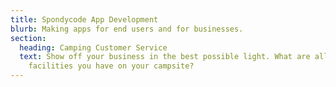 ```yaml
---
title: Spondycode App Development
blurb: Making apps for end users and for businesses.
section:
  heading: Camping Customer Service
  text: Show off your business in the best possible light. What are all the great
    facilities you have on your campsite?
---
```

